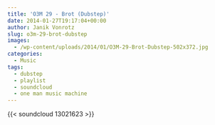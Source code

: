 ```yaml
---
title: 'O3M 29 - Brot (Dubstep)'
date: 2014-01-27T19:17:04+00:00
author: Janik Vonrotz
slug: o3m-29-brot-dubstep
images:
  - /wp-content/uploads/2014/01/O3M-29-Brot-Dubstep-502x372.jpg
categories:
  - Music
tags:
  - dubstep
  - playlist
  - soundcloud
  - one man music machine
---
```

{{< soundcloud 13021623 >}}